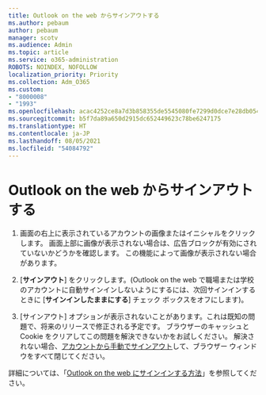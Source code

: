 ```yaml
---
title: Outlook on the web からサインアウトする
ms.author: pebaum
author: pebaum
manager: scotv
ms.audience: Admin
ms.topic: article
ms.service: o365-administration
ROBOTS: NOINDEX, NOFOLLOW
localization_priority: Priority
ms.collection: Adm_O365
ms.custom:
- "8000008"
- "1993"
ms.openlocfilehash: acac4252ce8a7d3b858355de5545080fe7299d0dce7e28db05436e2b06e8c3f6
ms.sourcegitcommit: b5f7da89a650d2915dc652449623c78be6247175
ms.translationtype: HT
ms.contentlocale: ja-JP
ms.lasthandoff: 08/05/2021
ms.locfileid: "54084792"
---
```

# <a name="sign-out-of-outlook-on-the-web"></a>Outlook on the web からサインアウトする

1. 画面の右上に表示されているアカウントの画像またはイニシャルをクリックします。 画面上部に画像が表示されない場合は、広告ブロックが有効にされていないかどうかを確認します。 この機能によって画像が表示されない場合があります。

2. [**サインアウト**] をクリックします。(Outlook on the web で職場または学校のアカウントに自動サインインしないようにするには、次回サインインするときに [**サインインしたままにする**] チェック ボックスをオフにします)。

3. [サインアウト] オプションが表示されないことがあります。これは既知の問題で、将来のリリースで修正される予定です。  ブラウザーのキャッシュと Cookie をクリアしてこの問題を解決できないかをお試しください。  解決されない場合、[アカウントから手動でサインアウト](https://login.live.com/logout.srf)して、ブラウザー ウィンドウをすべて閉じてください。

詳細については、「[Outlook on the web にサインインする方法](https://support.office.com/article/how-to-sign-in-to-outlook-on-the-web-763fab4d-0138-4814-b450-37fc286bcb79)」を参照してください。
